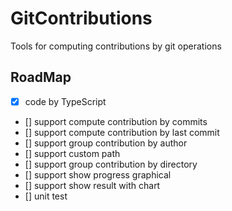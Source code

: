 # GitContributions
Tools for computing contributions by git operations

## RoadMap
- [x] code by TypeScript
- [] support compute contribution by commits
- [] support compute contribution by last commit
- [] support group contribution by author
- [] support custom path
- [] support group contribution by directory
- [] support show progress graphical
- [] support show result with chart
- [] unit test